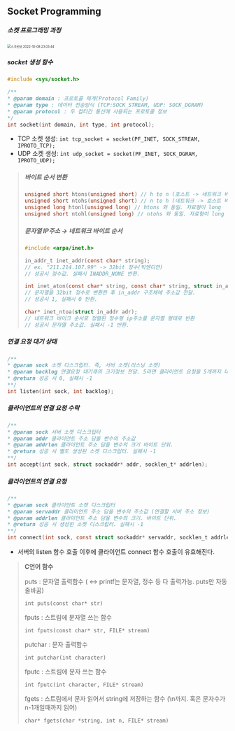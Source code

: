 

## Socket Programming

##### 소켓 프로그래밍 과정

<img src="./스크린샷 2022-10-08 23.03.44.png" alt="스크린샷 2022-10-08 23.03.44" style="zoom: 50%;" /> 

##### socket 생성 함수

```c
#include <sys/socket.h>

/**
* @param domain : 프로토콜 체계(Protocol Family) 
* @param type : 데이터 전송방식 (TCP:SOCK_STREAM, UDP: SOCK_DGRAM)
* @param protocol : 두 컴터간 통신에 사용되는 프로토콜 정보
*/
int socket(int domain, int type, int protocol);
```

- TCP 소켓 생성: `int tcp_socket = socket(PF_INET, SOCK_STREAM, IPROTO_TCP);`
- UDP 소켓 생성: `int udp_socket = socket(PF_INET, SOCK_DGRAM, IPROTO_UDP);`



> ##### 바이트 순서 변환
>
> ```c
> unsigned short htons(unsigned short) // h to n (호스트 -> 네트워크 바이트 순서)
> unsigned short ntohs(unsigned short) // n to h (네트워크 -> 호스트 바이트 순서)
> unsigned long htonl(unsigned long) // htons 와 동일. 자료형이 long
> unsigned short ntohl(unsigned long) // ntohs 와 동일. 자료형이 long
> ```
>
> ##### 문자열 IP주소 → 네트워크 바이트 순서
>
> ```c
> #include <arpa/inet.h>
> 
> in_addr_t inet_addr(const char* string); 
> // ex. "211.214.107.99" -> 32bit 정수(빅엔디안)
> // 성공시 정수값. 실패시 INADDR_NONE 반환.
> 
> int inet_aton(const char* string, const char* string, struct in_addr* addr);
> // 문자열을 32bit 정수로 변환한 후 in_addr 구조체에 주소값 전달. 
> // 성공시 1, 실패시 0 반환. 
> 
> char* inet_ntoa(struct in_addr adr);
> // 네트워크 바이크 순서로 정렬된 정수형 ip주소를 문자열 형태로 반환
> // 성공시 문자열 주소값. 실패시 -1 반환.
> ```



##### 연결 요청 대기 상태

```c
/**
* @param sock 소켓 디스크립터. 즉, 서버 소켓(리스닝 소켓)
* @param backlog 연결요청 대기큐의 크기정보 전달. 5라면 클라이언트 요청을 5개까지 대기시킬 수 있음.
* @return 성공 시 0, 실패시 -1
**/
int listen(int sock, int backlog);
```



##### 클라이언트의 연결 요청 수락

```c
/**
* @param sock 서버 소켓 디스크립터
* @param addr 클라이언트 주소 담을 변수의 주소값 
* @param addrlen 클라이언트 주소 담을 변수의 크기 바이트 단위.
* @return 성공 시 별도 생성된 소켓 디스크립터. 실패시 -1
**/
int accept(int sock, struct sockaddr* addr, socklen_t* addrlen);
```



##### 클라이언트의 연결 요청

```c
/**
* @param sock 클라이언트 소켓 디스크립터
* @param servaddr 클라이언트 주소 담을 변수의 주소값 (연결할 서버 주소 정보)
* @param addrlen 클라이언트 주소 담을 변수의 크기. 바이트 단위.
* @return 성공 시 생성된 소켓 디스크립터. 실패시 -1
**/
int connect(int sock, const struct sockaddr* servaddr, socklen_t addrlen);
```

- 서버의 listen 함수 호출 이후에 클라이언트 connect 함수 호출이 유효해진다.



>  **C언어 함수**
>
> puts : 문자열 출력함수 ( ↔ printf는 문자열, 정수 등 다 출력가능. puts만 자동 줄바꿈)
>
> ```
> int puts(const char* str)
> ```
>
> fputs : 스트림에 문자열 쓰는 함수
>
> ```
> int fputs(const char* str, FILE* stream)
> ```
>
> putchar : 문자 출력함수
>
> ```
> int putchar(int character)
> ```
>
> fputc : 스트림에 문자 쓰는 함수
>
> ```
> int fputc(int character, FILE* stream)
> ```
>
> fgets : 스트림에서 문자 읽어서 string에 저장하는 함수 (\n까지. 혹은 문자수가 n-1개일때까지 읽어)
>
> ```
> char* fgets(char *string, int n, FILE* stream)
> ```



